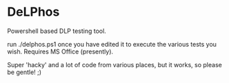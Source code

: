 # DeLPhos
Powershell based DLP testing tool.

run ./delphos.ps1 once you have edited it to execute the various tests you wish. Requires MS Office (presently).

Super 'hacky' and a lot of code from various places, but it works, so please be gentle! ;) 
